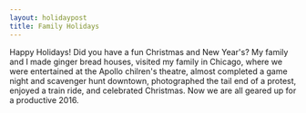 ```yaml
---
layout: holidaypost
title: Family Holidays
---
```

Happy Holidays!  Did you have a fun Christmas and New Year's?  My family and I made ginger bread houses, visited my family in Chicago, where we were entertained at the Apollo chilren's theatre, almost completed a game night and scavenger hunt downtown, photographed the tail end of a protest, enjoyed a train ride, and celebrated Christmas.  Now we are all geared up for a productive 2016.

